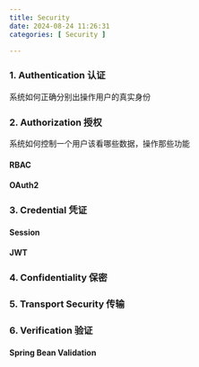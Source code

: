 ```yaml
---
title: Security 
date: 2024-08-24 11:26:31
categories: [ Security ]

---
```


### 1. Authentication 认证

系统如何正确分别出操作用户的真实身份

### 2. Authorization 授权

系统如何控制一个用户该看哪些数据，操作那些功能

#### RBAC

#### OAuth2

### 3. Credential 凭证

#### Session

#### JWT

### 4. Confidentiality 保密

### 5. Transport Security 传输

### 6. Verification 验证

#### Spring Bean Validation

